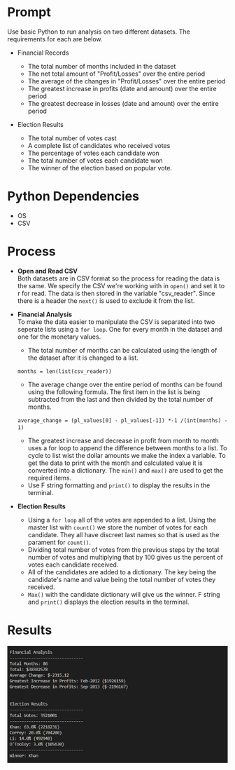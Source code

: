 # Prompt
Use basic Python to run analysis on two different datasets. The requirements for each are below.  
- Financial Records
  * The total number of months included in the dataset
  * The net total amount of "Profit/Losses" over the entire period
  * The average of the changes in "Profit/Losses" over the entire period
  * The greatest increase in profits (date and amount) over the entire period
  * The greatest decrease in losses (date and amount) over the entire period   
  
- Election Results
  * The total number of votes cast
  * A complete list of candidates who received votes
  * The percentage of votes each candidate won
  * The total number of votes each candidate won
  * The winner of the election based on popular vote.


# Python Dependencies
- OS
- CSV  

# Process
- **Open and Read CSV**  
Both datasets are in CSV format so the process for reading the data is the same. We specify the CSV we're working with in `open()` and set it to r for read. The data is then stored in the variable "csv_reader". Since there is a header the `next()` is used to exclude it from the list.

- **Financial Analysis**  
To make the data easier to manipulate the CSV is separated into two seperate lists using a `for loop`. One for every month in the dataset and one for the monetary values.  
  * The total number of months can be calculated using the length of the dataset after it is changed to a list.
  ```
  months = len(list(csv_reader))
  ```
  
  * The average change over the entire period of months can be found using the following formula. The first item in the list is being subtracted from the last and then divided by the total number of months.
  ```
  average_change = (pl_values[0] - pl_values[-1]) *-1 /(int(months) - 1)
  ```
  * The greatest increase and decrease in profit from month to month uses a for loop to append the difference between months to a list. To cycle to list wist the dollar amounts we make the index a variable. To get the data to print with the month and calculated value it is converted into a dictionary. The `min()` and `max()` are used to get the required items.  
  * Use F string formatting and `print()` to display the results in the terminal.  
- **Election Results**
  * Using a `for loop` all of the votes are appended to a list. Using the master list with `count()` we store the number of votes for each candidate. They all have discreet last names so that is used as the parament for `count()`.
  * Dividing total number of votes from the previous steps by the total number of votes and multiplying that by 100 gives us the percent of votes each candidate received.  
  * All of the candidates are added to a dictionary. The key being the candidate's name and value being the total number of votes they received.
  * `Max()` with the candidate dictionary will give us the winner. F string and `print()` displays the election results in the terminal.  
  
# Results
<img src="images/Results.png" height="auto">
